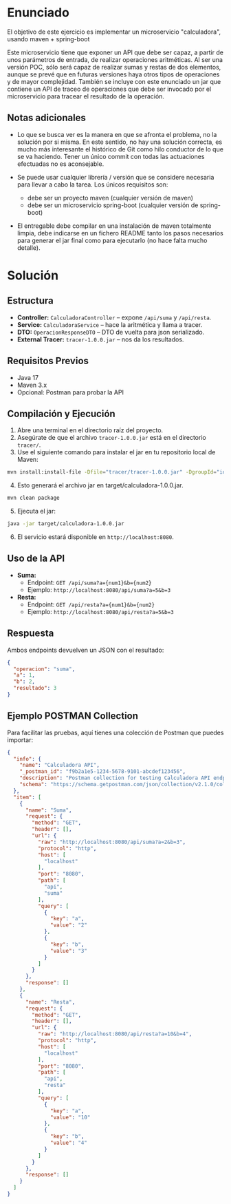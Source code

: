 Enunciado
=================

El objetivo de este ejercicio es implementar un microservicio "calculadora", usando maven + spring-boot

Este microservicio tiene que exponer un API que debe ser capaz, a partir de unos parámetros de entrada, de realizar operaciones aritméticas. Al ser una versión POC, sólo será capaz de realizar sumas y restas de dos elementos, aunque se prevé que en futuras versiones haya otros tipos de operaciones y de mayor complejidad. También se incluye con este enunciado un jar que contiene un API de traceo de operaciones que debe ser invocado por el microservicio para tracear el resultado de la operación.

## Notas adicionales

* Lo que se busca ver es la manera en que se afronta el problema, no la solución por si misma. En este sentido, no hay una solución correcta, es mucho más interesante el histórico de Git como hilo conductor de lo que se va haciendo. Tener un único commit con todas las actuaciones efectuadas no es aconsejable.

* Se puede usar cualquier librería / versión que se considere necesaria para llevar a cabo la tarea. Los únicos requisitos son:
  * debe ser un proyecto maven (cualquier versión de maven)
  * debe ser un microservicio spring-boot (cualquier versión de spring-boot)

* El entregable debe compilar en una instalación de maven totalmente limpia, debe indicarse en un fichero README tanto los pasos necesarios para generar el jar final como para ejecutarlo (no hace falta mucho detalle).

Solución
=================
## Estructura
- **Controller:** `CalculadoraController` – expone `/api/suma` y `/api/resta`.
- **Service:** `CalculadoraService` – hace la aritmética y llama a tracer.
- **DTO:** `OperacionResponseDTO` – DTO de vuelta para json serializado.
- **External Tracer:** `tracer-1.0.0.jar` – nos da los resultados.
## Requisitos Previos
- Java 17
- Maven 3.x
- Opcional: Postman para probar la API
## Compilación y Ejecución
1. Abre una terminal en el directorio raíz del proyecto.
2. Asegúrate de que el archivo `tracer-1.0.0.jar` está en el directorio `tracer/`.
3. Use el siguiente comando para instalar el jar en tu repositorio local de Maven:
```bash
mvn install:install-file -Dfile="tracer/tracer-1.0.0.jar" -DgroupId="io.corp.calculator" -DartifactId="tracer" -Dversion="1.0.0" -Dpackaging="jar"
```
4. Esto generará el archivo jar en target/calculadora-1.0.0.jar.
```bash
mvn clean package
```
5. Ejecuta el jar:

```bash
java -jar target/calculadora-1.0.0.jar
```
6. El servicio estará disponible en `http://localhost:8080`.
## Uso de la API
- **Suma:**
  - Endpoint: `GET /api/suma?a={num1}&b={num2}`
  - Ejemplo: `http://localhost:8080/api/suma?a=5&b=3`
- **Resta:**
  - Endpoint: `GET /api/resta?a={num1}&b={num2}`
  - Ejemplo: `http://localhost:8080/api/resta?a=5&b=3`
## Respuesta
Ambos endpoints devuelven un JSON con el resultado:
```json
{
  "operacion": "suma",
  "a": 1,
  "b": 2,
  "resultado": 3
}
```
## Ejemplo POSTMAN Collection
Para facilitar las pruebas, aquí tienes una colección de Postman que puedes importar:
````json
{
  "info": {
    "name": "Calculadora API",
    "_postman_id": "f9b2a1e5-1234-5678-9101-abcdef123456",
    "description": "Postman collection for testing Calculadora API endpoints",
    "schema": "https://schema.getpostman.com/json/collection/v2.1.0/collection.json"
  },
  "item": [
    {
      "name": "Suma",
      "request": {
        "method": "GET",
        "header": [],
        "url": {
          "raw": "http://localhost:8080/api/suma?a=2&b=3",
          "protocol": "http",
          "host": [
            "localhost"
          ],
          "port": "8080",
          "path": [
            "api",
            "suma"
          ],
          "query": [
            {
              "key": "a",
              "value": "2"
            },
            {
              "key": "b",
              "value": "3"
            }
          ]
        }
      },
      "response": []
    },
    {
      "name": "Resta",
      "request": {
        "method": "GET",
        "header": [],
        "url": {
          "raw": "http://localhost:8080/api/resta?a=10&b=4",
          "protocol": "http",
          "host": [
            "localhost"
          ],
          "port": "8080",
          "path": [
            "api",
            "resta"
          ],
          "query": [
            {
              "key": "a",
              "value": "10"
            },
            {
              "key": "b",
              "value": "4"
            }
          ]
        }
      },
      "response": []
    }
  ]
}
````